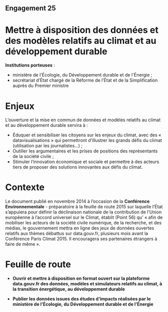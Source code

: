 ## Engagement 25

# Mettre à disposition des données et des modèles relatifs au climat et au développement durable

**Institutions porteuses** : 
- ministère de l'Écologie, du Développement durable et de l'Énergie ;
- secrétariat d’État chargé de la Réforme de l’État et de la Simplification auprès du Premier ministre

# Enjeux

L’ouverture et la mise en commun de données et modèles relatifs au climat et au développement durable servira à :
- Éduquer  et  sensibiliser  les  citoyens  sur  les  enjeux  du  climat,  avec  des « datavisualisations » qui permettront d’illustrer les grands défis du climat (utilisation par
les journalistes…) ;
- Outiller les argumentaires et les prises de positions des représentants de la société civile ;
- Stimuler l’innovation économique et sociale et permettre à des acteurs tiers de proposer des solutions innovantes aux défis du climat.

# Contexte

Le document publié en novembre 2014 à l’occasion de la **Conférence Environnementale** - préparatoire à la feuille de route 2015 sur laquelle l’État s’appuiera pour définir la déclinaison nationale de la contribution de l’Union européenne à l’accord universel sur le Climat, établit (Point 56) qu’ « afin de mobiliser les acteurs de la société civile numérique, de la recherche, et des médias, le gouvernement mettra en ligne des jeux de données ouvertes relatifs aux thèmes débattus sur data.gouv.fr, plusieurs mois avant la Conférence Paris Climat 2015. Il encouragera ses partenaires étrangers à faire de même ».

# Feuille de route

- **Ouvrir et mettre à disposition en format ouvert sur la plateforme data.gouv.fr des données, modèles et simulateurs relatifs au climat, à la transition énergétique, au développement durable**

- **Publier les données issues des études d’impacts réalisées par le ministère de l’Écologie, du Développement durable et de l’Énergie**